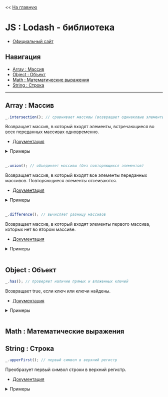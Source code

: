 << [На главную](./README.md)

# JS : Lodash - библиотека

- [Официальный сайт](https://lodash.com/)

## Навигация

- [Array : Массив](#array--массив)
- [Object : Объект](#object--объект)
- [Math : Математические выражения](#math--математические-выражения)
- [String : Строка](#string--строка)

---

## Array : Массив

<a id="intersection"></a>

```js
_.intersection(); // сравнивает массивы (возвращает одинаковые элементы)
```

Возвращает массив, в который входят элементы, встречающиеся во всех переданных массивах одновременно.

- [Документация](https://lodash.com/docs/#intersection)

<details>
<summary>Примеры</summary>

```js
const planets1 = ['Меркурий', 'Венера', 'Земля'];
const planets2 = ['Венера', 'Земля', 'Марс'];
const planets3 = ['Земля', 'Марс', 'Юпитер'];

_.intersection(planets1); // ===> (3) ["Меркурий", "Венера", "Земля"]
_.intersection(planets1, planets2); // ===> (2) ["Венера", "Земля"]
_.intersection(planets1, planets2, planets3); // ===> (1) ["Земля"]
```

</details><br>

<a id="union"></a>

```js
_.union(); // объединяет массивы (без повторяющихся элементов)
```

Возвращает массив, в который входят все элементы переданных массивов. Повторяющиеся элементы отсеиваются.

- [Документация](https://lodash.com/docs/#union)

<details>
<summary>Примеры</summary>

```js
const planets1 = ['Меркурий', 'Венера', 'Земля'];
const planets2 = ['Венера', 'Земля', 'Марс'];
const planets3 = ['Земля', 'Марс', 'Юпитер'];

_.union(planets1); // ===> (3) ["Меркурий", "Венера", "Земля"]
_.union(planets1, planets2); // ===> (4) ["Меркурий", "Венера", "Земля", "Марс"]
_.union(planets1, planets2, planets3); // ===> (5) ["Меркурий", "Венера", "Земля", "Марс", "Юпитер"]
```

</details><br>

<a id="difference"></a>

```js
_.difference(); // вычисляет разницу массивов
```

Возвращает массив, в который входят элементы первого массива, которых нет во втором массиве.

- [Документация](https://lodash.com/docs/#difference)

<details>
<summary>Примеры</summary>

```js
const planets1 = ['Меркурий', 'Венера', 'Земля'];
const planets2 = ['Венера', 'Земля', 'Марс'];

_.difference(planets1); // ===> (3) ["Меркурий", "Венера", "Земля"]
_.difference(planets1, planets2); // ===> (1) ["Меркурий"]
_.difference(planets2, planets1); // ===> (1) ["Марс"]
```

</details><br>

## Object : Объект

<a id="has"></a>

```js
_.has(); // проверяет наличие прямых и вложенных ключей
```

Возвращает true, если ключ или ключи найдены.

- [Документация](https://lodash.com/docs/#has)

<details>
<summary>Примеры</summary>

```js
const user = { name: { first: 'Ihar', last: 'Spurhiash' }, height: 192, married: true };

_.has(user, 'name'); //             ===> true
_.has(user, 'name.first'); //       ===> true
_.has(user, ['name', 'first']); //  ===> true
_.has(user, 'Ihar'); //             ===> false
```

</details><br>

## Math : Математические выражения

## String : Строка

<a id="upperFirst"></a>

```js
_.upperFirst(); // первый символ в верхний регистр
```

Преобразует первый символ строки в верхний регистр.

- [Документация](https://lodash.com/docs/#upperFirst)

<details>
<summary>Примеры</summary>

```js
_.upperFirst('string'); // ===> String
_.upperFirst('STRING'); // ===> STRING
```

</details><br>
